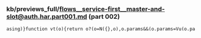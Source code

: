 ### kb/previews_full/flows__service-first__master-and-slot@auth.har.part001.md (part 002)

```md
asing)}function vt(o){return o?(o=N({},o),o.params&&(o.params=Vu(o.pa
```

```
